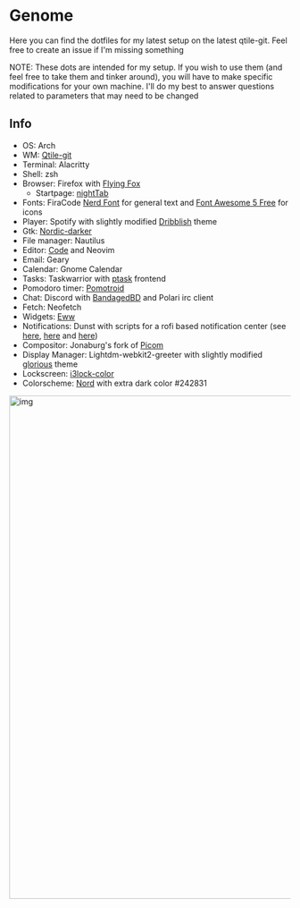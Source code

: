 # Genome
Here you can find the dotfiles for my latest setup on the latest qtile-git. Feel free to create an issue if I'm missing something

NOTE: These dots are intended for my setup. If you wish to use them (and feel free to take them and tinker around), you will have to make specific modifications
for your own machine. I'll do my best to answer questions related to parameters that may need to be changed

## Info
- OS: Arch
- WM: [Qtile-git](https://github.com/qtile/qtile)
- Terminal: Alacritty
- Shell: zsh
- Browser: Firefox with [Flying Fox](https://github.com/akshat46/FlyingFox)
  - Startpage: [nightTab](https://github.com/zombieFox/nightTab)
- Fonts: FiraCode [Nerd Font](https://github.com/ryanoasis/nerd-fonts) for general text and [Font Awesome 5 Free](https://fontawesome.com/) for icons
- Player: Spotify with slightly modified [Dribblish](https://github.com/morpheusthewhite/spicetify-themes/tree/master/Dribbblish) theme
- Gtk: [Nordic-darker](https://github.com/EliverLara/Nordic)
- File manager: Nautilus
- Editor: [Code](https://github.com/microsoft/vscode) and Neovim
- Email: Geary
- Calendar: Gnome Calendar
- Tasks: Taskwarrior with [ptask](https://wpitchoune.net/ptask/) frontend
- Pomodoro timer: [Pomotroid](https://github.com/Splode/pomotroid)
- Chat: Discord with [BandagedBD](https://github.com/rauenzi/BetterDiscordApp) and Polari irc client
- Fetch: Neofetch
- Widgets: [Eww](https://github.com/elkowar/eww)
- Notifications: Dunst with scripts for a rofi based notification center (see [here](https://github.com/Barbarossa93/Genome/blob/4a08d3cfd0900807aefaa9f9241a6dbf926c549b/.config/dunst/dunstrc#L77), [here](https://github.com/Barbarossa93/Genome/blob/main/.local/bin/dunst_logger.sh) and [here](https://github.com/Barbarossa93/Genome/blob/main/.local/bin/rofi_notif_center.sh))
- Compositor: Jonaburg's fork of [Picom](https://github.com/jonaburg/picom)
- Display Manager: Lightdm-webkit2-greeter with slightly modified [glorious](https://github.com/manilarome/lightdm-webkit2-theme-glorious) theme
- Lockscreen: [i3lock-color](https://github.com/Raymo111/i3lock-color)
- Colorscheme: [Nord](https://www.nordtheme.com/) with extra dark color #242831

<img src="https://raw.githubusercontent.com/Barbarossa93/Genome/main/out.png" alt="img" align="center" width="900px">
